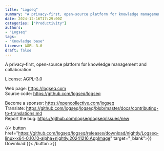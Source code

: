 ```yaml
---
title: "Logseq"
summary: "A privacy-first, open-source platform for knowledge management and collaboration"
date: 2024-12-16T17:29:00Z
categories: ["Productivity"]
authors:
- "Logseq"
tags: 
- "Knowledge base"
License: AGPL-3.0
draft: false
---
```


A privacy-first, open-source platform for knowledge management and collaboration

License: AGPL-3.0

Web page: <https://logseq.com>  
Source code: <https://github.com/logseq/logseq>

Become a sponsor: <https://opencollective.com/logseq>  
Translate: <https://github.com/logseq/logseq/blob/master/docs/contributing-to-translations.md>  
Report the bug: <https://github.com/logseq/logseq/issues/new>  

{{< button href="https://github.com/logseq/logseq/releases/download/nightly/Logseq-linux-x64-0.10.10-alpha+nightly.20241216.AppImage" target="_blank">}}
Download
{{< /button >}}